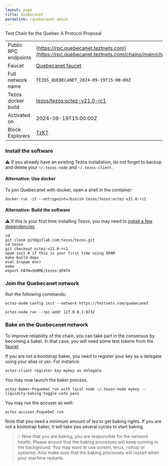 ```yaml
---
layout: page
title: Quebecanet
permalink: /quebecanet-about
---
```


Test Chain for the Quebec A Protocol Proposal

| | |
|-------|---------------------|
| Public RPC endpoints | [https://rpc.quebecanet.teztnets.com](https://rpc.quebecanet.teztnets.com/chains/main/chain_id)<br/> |
| Faucet | [Quebecanet faucet](https://faucet.quebecanet.teztnets.com) |
| Full network name | `TEZOS_QUEBECANET_2024-09-19T15:00:00Z` |
| Tezos docker build | [tezos/tezos:octez-v21.0-rc1](https://hub.docker.com/r/tezos/tezos/tags?page=1&ordering=last_updated&name=octez-v21.0-rc1) |
| Activated on | 2024-09-19T15:00:00Z |
| Block Explorers | [TzKT](https://quebecnet.tzkt.io) |




### Install the software

⚠️  If you already have an existing Tezos installation, do not forget to backup and delete your `~/.tezos-node` and `~/.tezos-client`.



#### Alternative: Use docker

To join Quebecanet with docker, open a shell in the container:

```
docker run -it --entrypoint=/bin/sh tezos/tezos:octez-v21.0-rc1
```


#### Alternative: Build the software

⚠️  If this is your first time installing Tezos, you may need to [install a few dependencies](https://tezos.gitlab.io/introduction/howtoget.html#setting-up-the-development-environment-from-scratch).

```
cd
git clone git@gitlab.com:tezos/tezos.git
cd tezos
git checkout octez-v21.0-rc1
opam init # if this is your first time using OPAM
make build-deps
eval $(opam env)
make
export PATH=$HOME/tezos:$PATH
```

### Join the Quebecanet network

Run the following commands:

```
octez-node config init --network https://teztnets.com/quebecanet

octez-node run --rpc-addr 127.0.0.1:8732
```






### Bake on the Quebecanet network

To improve reliability of the chain, you can take part in the consensus by becoming a baker. In that case, you will need some test tokens from the [faucet](https://faucet.quebecanet.teztnets.com).

If you are not a bootstrap baker, you need to register your key as a delegate using your alias or `pkh`. For instance:
```bash=2
octez-client register key mykey as delegate
```



You may now launch the baker process.
```bash=3
octez-baker-PsquebeC run with local node ~/.tezos-node mykey --liquidity-baking-toggle-vote pass
```

You may run the accuser as well:
```bash=3
octez-accuser-PsquebeC run
```

Note that you need a minimum amount of tez to get baking rights. If you are not a bootstrap baker, it will take you several cycles to start baking.

> 💡 Now that you are baking, you are responsible for the network health. Please ensure that the baking processes will keep running in the background. You may want to use screen, tmux, nohup or systemd. Also make sure that the baking processes will restart when your machine restarts.


